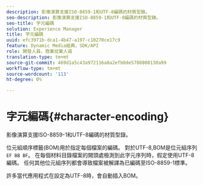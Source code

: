 ```yaml
---
description: 影像演算支援ISO-8859-1和UTF-8編碼的材質型錄。
seo-description: 影像演算支援ISO-8859-1和UTF-8編碼的材質型錄。
seo-title: 字元編碼
solution: Experience Manager
title: 字元編碼
uuid: efc3971b-dca1-4b47-a197-c10270ce17c9
feature: Dynamic Media經典，SDK/API
role: 開發人員，商業從業人員
translation-type: tm+mt
source-git-commit: 469d1a5c43a972116a8a2efb0de5708800130a99
workflow-type: tm+mt
source-wordcount: '113'
ht-degree: 0%

---
```



# 字元編碼{#character-encoding}

影像演算支援ISO-8859-1和UTF-8編碼的材質型錄。

位元組順序標籤(BOM)用於指定每個檔案的編碼。 對於UTF-8,BOM是位元組序列`EF BB BF`。 在每個材料目錄檔案的開頭處檢測到此字元序列時，假定使用UTF-8編碼。 任何其他位元組序列都會導致檔案被解譯為已編碼至ISO-8859-1標準。

許多當代應用程式在設定為UTF-8時，會自動插入BOM。
